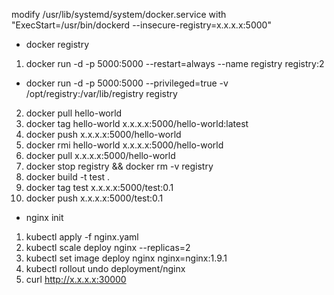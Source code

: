 modify /usr/lib/systemd/system/docker.service with "ExecStart=/usr/bin/dockerd --insecure-registry=x.x.x.x:5000"

- docker registry
1. docker run -d -p 5000:5000 --restart=always --name registry registry:2
- docker run -d -p 5000:5000 --privileged=true -v /opt/registry:/var/lib/registry registry

2. docker pull hello-world
3. docker tag hello-world x.x.x.x:5000/hello-world:latest
4. docker push x.x.x.x:5000/hello-world
5. docker rmi hello-world x.x.x.x:5000/hello-world
6. docker pull x.x.x.x:5000/hello-world
7. docker stop registry && docker rm -v registry
8. docker build -t test .
9. docker tag test x.x.x.x:5000/test:0.1
10. docker push x.x.x.x:5000/test:0.1

- nginx init
1. kubectl apply -f nginx.yaml
2. kubectl scale deploy nginx --replicas=2
3. kubectl set image deploy nginx nginx=nginx:1.9.1
4. kubectl rollout undo deployment/nginx
5. curl http://x.x.x.x:30000

